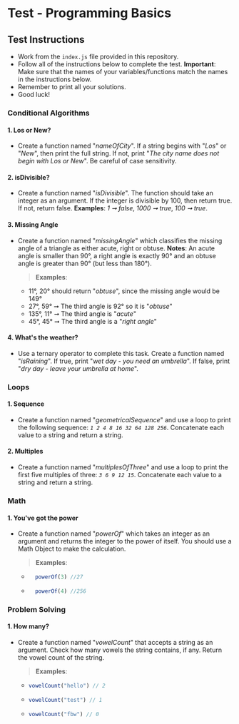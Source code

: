 # Test - Programming Basics 

## Test Instructions 
* Work from the `index.js` file provided in this repository.
* Follow all of the instructions below to complete the test. **Important**: Make sure that the names of your variables/functions match the names in the instructions below.
* Remember to print all your solutions. 
* Good luck!

### Conditional Algorithms 

#### 1. Los or New?
* Create a function named "_nameOfCity_". If a string begins with "_Los_" or "_New_", then print the full string. If not, print "_The city name does not begin with Los or New_". Be careful of case sensitivity.

#### 2. isDivisible?
* Create a function named "_isDivisible_". The function should take an integer as an argument. If the integer is divisible by 100, then return true. If not, return false. **Examples**: _1 ➞ false_, _1000 ➞ true_, _100 ➞ true_.

#### 3. Missing Angle
* Create a function named "_missingAngle_" which classifies the missing angle of a triangle as either acute, right or obtuse. 
**Notes**: An acute angle is smaller than 90°, a right angle is exactly 90° and an obtuse angle is greater than 90°  (but less than 180°). 
    > **Examples**: 
    - 11°, 20° should return "_obtuse_", since the missing angle would be 149° 
    - 27°, 59° ➞ The third angle is 92° so it is "_obtuse_"
    - 135°, 11° ➞ The third angle is "_acute_" 
    - 45°, 45° ➞ The third angle is a "_right angle_"

#### 4. What's the weather?
* Use a ternary operator to complete this task. Create a function named "_isRaining_". If true, print "_wet day - you need an umbrella_". If false, print "_dry day - leave your umbrella at home_".

### Loops 

#### 1. Sequence
* Create a function named "_geometricalSequence_" and use a loop to print the following sequence: _`1 2 4 8 16 32 64 128 256`_. Concatenate each value to a string and return a string.

#### 2. Multiples
* Create a function named "_multiplesOfThree_" and use a loop to print the first five multiples of three: _`3 6 9 12 15`_. Concatenate each value to a string and return a string.

### Math 

#### 1. You've got the power
* Create a function named "_powerOf_" which takes an integer as an argument and returns the integer to the power of itself. You should use a Math Object to make the calculation.
    > **Examples**:
    - ```javascript 
        powerOf(3) //27
        ```

    - ```javascript 
        powerOf(4) //256
        ```

### Problem Solving 

#### 1. How many? 
* Create a function named "_vowelCount_" that accepts a string as an argument. Check how many vowels the string contains, if any. Return the vowel count of the string. 
    > **Examples**: 
    - ```javascript
      vowelCount("hello") // 2
      ```
    - ```javascript
      vowelCount("test") // 1
      ```
    - ```javascript
      vowelCount("fbw") // 0
      ```
